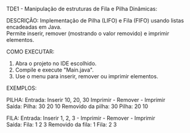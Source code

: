 
TDE1 - Manipulação de estruturas de Fila e Pilha Dinâmicas:

DESCRIÇÃO:
Implementação de Pilha (LIFO) e Fila (FIFO) usando listas encadeadas em Java.  
Permite inserir, remover (mostrando o valor removido) e imprimir elementos.

COMO EXECUTAR:
1. Abra o projeto no IDE escolhido.  
2. Compile e execute "Main.java".  
3. Use o menu para inserir, remover ou imprimir elementos.

EXEMPLOS:

PILHA:
Entrada: Inserir 10, 20, 30 
Imprimir - Remover - Imprimir  
Saída:
Pilha: 30 20 10
Removido da pilha: 30
Pilha: 20 10

FILA:
Entrada: Inserir 1, 2, 3 - Imprimir - Remover - Imprimir  
Saída:
Fila: 1 2 3
Removido da fila: 1
Fila: 2 3





